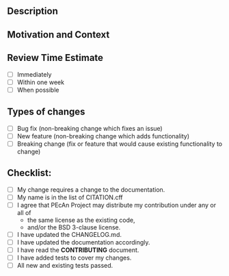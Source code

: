 <!--- Provide a general summary of your changes in the Title above -->
<!--- Please select appropriate Priority, Status,and Type labels-->
<!--- If you do not have permission to select labels please state which labels you would like -->

## Description
<!--- Describe your changes in detail -->

## Motivation and Context
<!--- Why is this change required? What problem does it solve? -->
<!--- If it fixes an open issue, please link to the issue here. -->

## Review Time Estimate
<!---When do you want your code reviewed by?-->
- [ ] Immediately
- [ ] Within one week
- [ ] When possible

## Types of changes
<!--- What types of changes does your code introduce? Put an `x` in all the boxes that apply: -->
- [ ] Bug fix (non-breaking change which fixes an issue) <!-- please add issue number -->
- [ ] New feature (non-breaking change which adds functionality)
- [ ] Breaking change (fix or feature that would cause existing functionality to change)

## Checklist:
<!--- Go over all the following points, and put an `x` in all the boxes that apply. -->
<!--- If you're unsure about any of these, don't hesitate to ask. We're here to help! -->
- [ ] My change requires a change to the documentation.
- [ ] My name is in the list of CITATION.cff
- [ ] I agree that PEcAn Project may distribute my contribution under any or all of
	- the same license as the existing code,
	- and/or the BSD 3-clause license.
- [ ] I have updated the CHANGELOG.md.
- [ ] I have updated the documentation accordingly.
- [ ] I have read the **CONTRIBUTING** document.
- [ ] I have added tests to cover my changes.
- [ ] All new and existing tests passed.

<!--this template is from https://www.talater.com/open-source-templates/#/page/99--> 
